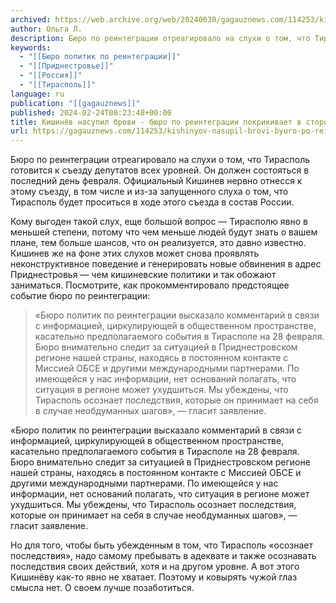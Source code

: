 ```yaml
---
archived: https://web.archive.org/web/20240630/gagauznews.com/114253/kishinyov-nasupil-brovi-byuro-po-reintegratsii-pokrikivaet-v-storonu-tiraspolya.html
author: Ольга Л.
description: Бюро по реинтеграции отреагировало на слухи о том, что Тирасполь готовится к съезду депутатов всех уровней. Он должен состояться в последний день февраля. Официальный Кишинев нервно отнесся к этому съезду, в том числе и из-за запущенного слуха о том, что Тирасполь будет проситься в ходе этого съезда в состав России. Кому выгоден такой слух, еще большой вопрос — Тирасполю явно в меньшей степени, потому что чем меньше людей будут знать о вашем плане, тем больше шансов, что он реализуется, это давно известно. Кишинев же на фоне этих слухов может снова проявлять неконструктивное поведение и генерировать новые обвинения в адрес Приднестровья […]
keywords:
  - "[[Бюро политик по реинтеграции]]"
  - "[[Приднестровье]]"
  - "[[Россия]]"
  - "[[Тирасполь]]"
language: ru
publication: "[[gagauznews]]"
published: 2024-02-24T08:23:48+00:00
title: Кишинёв насупил брови - бюро по реинтеграции покрикивает в сторону Тирасполя
url: https://gagauznews.com/114253/kishinyov-nasupil-brovi-byuro-po-reintegratsii-pokrikivaet-v-storonu-tiraspolya.html
---
```


Бюро по реинтеграции отреагировало на слухи о том, что Тирасполь готовится к съезду депутатов всех уровней. Он должен состояться в последний день февраля. Официальный Кишинев нервно отнесся к этому съезду, в том числе и из-за запущенного слуха о том, что Тирасполь будет проситься в ходе этого съезда в состав России.

Кому выгоден такой слух, еще большой вопрос — Тирасполю явно в меньшей степени, потому что чем меньше людей будут знать о вашем плане, тем больше шансов, что он реализуется, это давно известно. Кишинев же на фоне этих слухов может снова проявлять неконструктивное поведение и генерировать новые обвинения в адрес Приднестровья — чем кишиневские политики и так обожают заниматься. Посмотрите, как прокомментировало предстоящее событие бюро по реинтеграции:

> «Бюро политик по реинтеграции высказало комментарий в связи с информацией, циркулирующей в общественном пространстве, касательно предполагаемого события в Тирасполе на 28 февраля. Бюро внимательно следит за ситуацией в Приднестровском регионе нашей страны, находясь в постоянном контакте с Миссией ОБСЕ и другими международными партнерами. По имеющейся у нас информации, нет оснований полагать, что ситуация в регионе может ухудшиться. Мы убеждены, что Тирасполь осознает последствия, которые он принимает на себя в случае необдуманных шагов», — гласит заявление.

«Бюро политик по реинтеграции высказало комментарий в связи с информацией, циркулирующей в общественном пространстве, касательно предполагаемого события в Тирасполе на 28 февраля. Бюро внимательно следит за ситуацией в Приднестровском регионе нашей страны, находясь в постоянном контакте с Миссией ОБСЕ и другими международными партнерами. По имеющейся у нас информации, нет оснований полагать, что ситуация в регионе может ухудшиться. Мы убеждены, что Тирасполь осознает последствия, которые он принимает на себя в случае необдуманных шагов», — гласит заявление.

Но для того, чтобы быть убежденным в том, что Тирасполь «осознает последствия», надо самому пребывать в адеквате и также осознавать последствия своих действий, хотя и на другом уровне. А вот этого Кишинёву как-то явно не хватает. Поэтому и ковырять чужой глаз смысла нет. О своем лучше позаботиться.